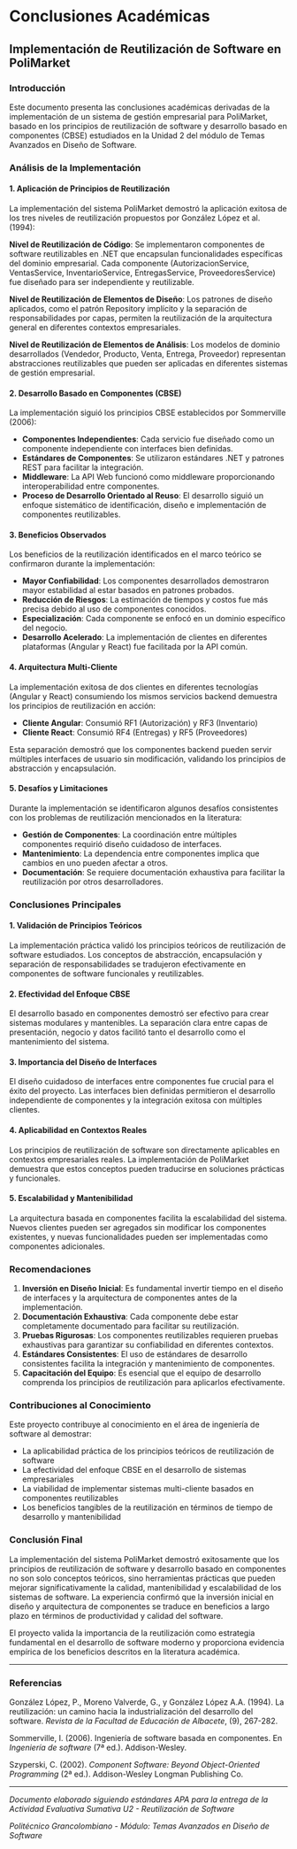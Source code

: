 # Conclusiones Académicas

## Implementación de Reutilización de Software en PoliMarket

### Introducción

Este documento presenta las conclusiones académicas derivadas de la implementación de un sistema de gestión empresarial para PoliMarket, basado en los principios de reutilización de software y desarrollo basado en componentes (CBSE) estudiados en la Unidad 2 del módulo de Temas Avanzados en Diseño de Software.

### Análisis de la Implementación

#### 1. Aplicación de Principios de Reutilización

La implementación del sistema PoliMarket demostró la aplicación exitosa de los tres niveles de reutilización propuestos por González López et al. (1994):

**Nivel de Reutilización de Código**: Se implementaron componentes de software reutilizables en .NET que encapsulan funcionalidades específicas del dominio empresarial. Cada componente (AutorizacionService, VentasService, InventarioService, EntregasService, ProveedoresService) fue diseñado para ser independiente y reutilizable.

**Nivel de Reutilización de Elementos de Diseño**: Los patrones de diseño aplicados, como el patrón Repository implícito y la separación de responsabilidades por capas, permiten la reutilización de la arquitectura general en diferentes contextos empresariales.

**Nivel de Reutilización de Elementos de Análisis**: Los modelos de dominio desarrollados (Vendedor, Producto, Venta, Entrega, Proveedor) representan abstracciones reutilizables que pueden ser aplicadas en diferentes sistemas de gestión empresarial.

#### 2. Desarrollo Basado en Componentes (CBSE)

La implementación siguió los principios CBSE establecidos por Sommerville (2006):

- **Componentes Independientes**: Cada servicio fue diseñado como un componente independiente con interfaces bien definidas.
- **Estándares de Componentes**: Se utilizaron estándares .NET y patrones REST para facilitar la integración.
- **Middleware**: La API Web funcionó como middleware proporcionando interoperabilidad entre componentes.
- **Proceso de Desarrollo Orientado al Reuso**: El desarrollo siguió un enfoque sistemático de identificación, diseño e implementación de componentes reutilizables.

#### 3. Beneficios Observados

Los beneficios de la reutilización identificados en el marco teórico se confirmaron durante la implementación:

- **Mayor Confiabilidad**: Los componentes desarrollados demostraron mayor estabilidad al estar basados en patrones probados.
- **Reducción de Riesgos**: La estimación de tiempos y costos fue más precisa debido al uso de componentes conocidos.
- **Especialización**: Cada componente se enfocó en un dominio específico del negocio.
- **Desarrollo Acelerado**: La implementación de clientes en diferentes plataformas (Angular y React) fue facilitada por la API común.

#### 4. Arquitectura Multi-Cliente

La implementación exitosa de dos clientes en diferentes tecnologías (Angular y React) consumiendo los mismos servicios backend demuestra los principios de reutilización en acción:

- **Cliente Angular**: Consumió RF1 (Autorización) y RF3 (Inventario)
- **Cliente React**: Consumió RF4 (Entregas) y RF5 (Proveedores)

Esta separación demostró que los componentes backend pueden servir múltiples interfaces de usuario sin modificación, validando los principios de abstracción y encapsulación.

#### 5. Desafíos y Limitaciones

Durante la implementación se identificaron algunos desafíos consistentes con los problemas de reutilización mencionados en la literatura:

- **Gestión de Componentes**: La coordinación entre múltiples componentes requirió diseño cuidadoso de interfaces.
- **Mantenimiento**: La dependencia entre componentes implica que cambios en uno pueden afectar a otros.
- **Documentación**: Se requiere documentación exhaustiva para facilitar la reutilización por otros desarrolladores.

### Conclusiones Principales

#### 1. Validación de Principios Teóricos

La implementación práctica validó los principios teóricos de reutilización de software estudiados. Los conceptos de abstracción, encapsulación y separación de responsabilidades se tradujeron efectivamente en componentes de software funcionales y reutilizables.

#### 2. Efectividad del Enfoque CBSE

El desarrollo basado en componentes demostró ser efectivo para crear sistemas modulares y mantenibles. La separación clara entre capas de presentación, negocio y datos facilitó tanto el desarrollo como el mantenimiento del sistema.

#### 3. Importancia del Diseño de Interfaces

El diseño cuidadoso de interfaces entre componentes fue crucial para el éxito del proyecto. Las interfaces bien definidas permitieron el desarrollo independiente de componentes y la integración exitosa con múltiples clientes.

#### 4. Aplicabilidad en Contextos Reales

Los principios de reutilización de software son directamente aplicables en contextos empresariales reales. La implementación de PoliMarket demuestra que estos conceptos pueden traducirse en soluciones prácticas y funcionales.

#### 5. Escalabilidad y Mantenibilidad

La arquitectura basada en componentes facilita la escalabilidad del sistema. Nuevos clientes pueden ser agregados sin modificar los componentes existentes, y nuevas funcionalidades pueden ser implementadas como componentes adicionales.

### Recomendaciones

1. **Inversión en Diseño Inicial**: Es fundamental invertir tiempo en el diseño de interfaces y la arquitectura de componentes antes de la implementación.
2. **Documentación Exhaustiva**: Cada componente debe estar completamente documentado para facilitar su reutilización.
3. **Pruebas Rigurosas**: Los componentes reutilizables requieren pruebas exhaustivas para garantizar su confiabilidad en diferentes contextos.
4. **Estándares Consistentes**: El uso de estándares de desarrollo consistentes facilita la integración y mantenimiento de componentes.
5. **Capacitación del Equipo**: Es esencial que el equipo de desarrollo comprenda los principios de reutilización para aplicarlos efectivamente.

### Contribuciones al Conocimiento

Este proyecto contribuye al conocimiento en el área de ingeniería de software al demostrar:

- La aplicabilidad práctica de los principios teóricos de reutilización de software
- La efectividad del enfoque CBSE en el desarrollo de sistemas empresariales
- La viabilidad de implementar sistemas multi-cliente basados en componentes reutilizables
- Los beneficios tangibles de la reutilización en términos de tiempo de desarrollo y mantenibilidad

### Conclusión Final

La implementación del sistema PoliMarket demostró exitosamente que los principios de reutilización de software y desarrollo basado en componentes no son solo conceptos teóricos, sino herramientas prácticas que pueden mejorar significativamente la calidad, mantenibilidad y escalabilidad de los sistemas de software. La experiencia confirmó que la inversión inicial en diseño y arquitectura de componentes se traduce en beneficios a largo plazo en términos de productividad y calidad del software.

El proyecto valida la importancia de la reutilización como estrategia fundamental en el desarrollo de software moderno y proporciona evidencia empírica de los beneficios descritos en la literatura académica.

---

### Referencias

González López, P., Moreno Valverde, G., y González López A.A. (1994). La reutilización: un camino hacia la industrialización del desarrollo del software. *Revista de la Facultad de Educación de Albacete*, (9), 267-282.

Sommerville, I. (2006). Ingeniería de software basada en componentes. En *Ingeniería de software* (7ª ed.). Addison-Wesley.

Szyperski, C. (2002). *Component Software: Beyond Object-Oriented Programming* (2ª ed.). Addison-Wesley Longman Publishing Co.

---

*Documento elaborado siguiendo estándares APA para la entrega de la Actividad Evaluativa Sumativa U2 - Reutilización de Software*

*Politécnico Grancolombiano - Módulo: Temas Avanzados en Diseño de Software*
